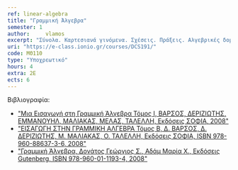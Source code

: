 ```yaml
---
ref: linear-algebra
title: "Γραμμική Άλγεβρα"
semester: 1
author: 	vlamos
excerpt: "Σύνολα. Καρτεσιανά γινόμενα. Σχέσεις. Πράξεις. Αλγεβρικές δομές. Πίνακες, πράξεις πινάκων, ανάστροφος πίνακας, αντίστροφος πίνακας. Ορίζουσες και ιδιότητες οριζουσών. Γραμμικά συστήματα. Μέθοδος Gauss. Μέθοδος Gauss –Jordan. Λύση συστήματος με τον αντίστροφο πίνακα. Μέθοδος Cramer. Διανυσματικοί χώροι. Γραμμικές απεικονίσεις. Πυρήνας και εικόνα γραμμικής απεικόνισης. Αλλαγή βάσης. Ιδιοτιμές και ιδιοδιανύσματα. Διαγωνιοποίηση πίνακα. Εφαρμογές στην πληροφορική."
uri: "https://e-class.ionio.gr/courses/DCS191/"
code: ΜΘ110
type: "Υποχρεωτικό"
hours: 4
extra: 2Ε
ects: 6
--- 
```



Βιβλιογραφία: 
  - ["Μια Εισαγωγή στη Γραμμική Άλγεβρα Τόμος Ι, ΒΑΡΣΟΣ, ΔΕΡΙΖΙΩΤΗΣ, ΕΜΜΑΝΟΥΗΛ, ΜΑΛΙΑΚΑΣ, ΜΕΛΑΣ, ΤΑΛΕΛΛΗ, Εκδόσεις ΣΟΦΙΑ, 2008"](https://service.eudoxus.gr/search/#a/id:3046/0)
  - ["ΕΙΣΑΓΩΓΗ ΣΤΗΝ ΓΡΑΜΜΙΚΗ ΑΛΓΕΒΡΑ Τόμος Β, Δ. ΒΑΡΣΟΣ, Δ. ΔΕΡΙΖΙΩΤΗΣ, Μ. ΜΑΛΙΑΚΑΣ, Ο. ΤΑΛΕΛΛΗ, Εκδόσεις ΣΟΦΙΑ, ISBN 978-960-88637-3-6, 2008"](https://service.eudoxus.gr/search/#a/id:22768417/0)
  - ["Γραμμική Άλγεβρα, Δονάτος Γεώργιος Σ., Αδάμ Μαρία Χ., Εκδόσεις Gutenberg, ISBN 978-960-01-1193-4, 2008"](https://service.eudoxus.gr/search/#a/id:31174/0)
  

